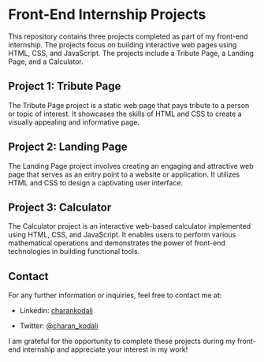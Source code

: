 # Front-End Internship Projects

This repository contains three projects completed as part of my front-end internship. The projects focus on building interactive web pages using HTML, CSS, and JavaScript. The projects include a Tribute Page, a Landing Page, and a Calculator.

## Project 1: Tribute Page

The Tribute Page project is a static web page that pays tribute to a person or topic of interest. It showcases the skills of HTML and CSS to create a visually appealing and informative page.

## Project 2: Landing Page

The Landing Page project involves creating an engaging and attractive web page that serves as an entry point to a website or application. It utilizes HTML and CSS to design a captivating user interface.

## Project 3: Calculator

The Calculator project is an interactive web-based calculator implemented using HTML, CSS, and JavaScript. It enables users to perform various mathematical operations and demonstrates the power of front-end technologies in building functional tools.

## Contact

For any further information or inquiries, feel free to contact me at:
- Linkedin: <a href="https://www.linkedin.com/in/charan-kodali-1b9639208/">charankodali</a>

- Twitter: <a href="https://twitter.com/charan_kodali">@charan_kodali</a>

I am grateful for the opportunity to complete these projects during my front-end internship and appreciate your interest in my work!
